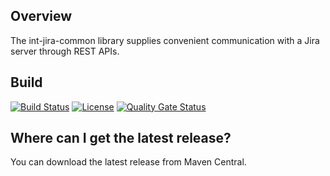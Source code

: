 ## Overview ##
The int-jira-common library supplies convenient communication with a Jira server through REST APIs.
## Build ##
[![Build Status](https://travis-ci.org/blackducksoftware/int-jira-common.svg?branch=master)](https://travis-ci.org/blackducksoftware/int-jira-common)
[![License](https://img.shields.io/badge/License-Apache%202.0-blue.svg)](https://opensource.org/licenses/Apache-2.0) 
[![Quality Gate Status](https://sonarcloud.io/api/project_badges/measure?project=com.synopsys.integration%3Aint-jira-common&metric=alert_status)](https://sonarcloud.io/dashboard?id=com.synopsys.integration%3Aint-jira-common)

## Where can I get the latest release? ##
You can download the latest release from Maven Central.
